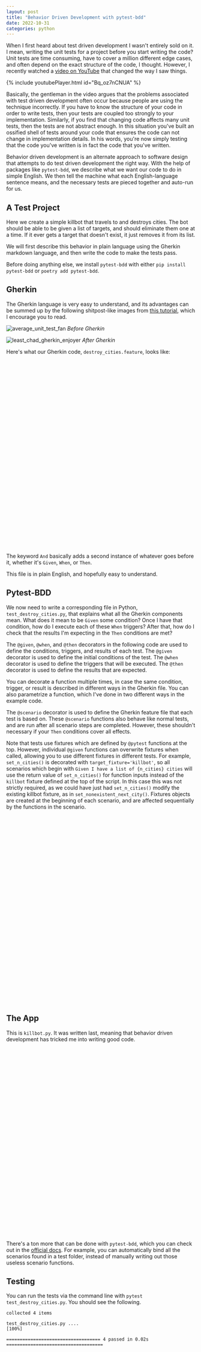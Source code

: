 ```yaml
---
layout: post
title: "Behavior Driven Development with pytest-bdd"
date: 2022-10-31
categories: python
---
```


When I first heard about test driven development I wasn't entirely sold on it. I mean, writing the unit tests for a project before you start writing the code? Unit tests are time consuming, have to cover a million different edge cases, and often depend on the exact structure of the code, I thought. However, I recently watched a [video on YouTube](https://www.youtube.com/watch?v=Bq_oz7nCNUA) that changed the way I saw things.

{% include youtubePlayer.html id="Bq_oz7nCNUA" %}

Basically, the gentleman in the video argues that the problems associated with test driven development often occur because people are using the technique incorrectly. If you have to know the structure of your code in order to write tests, then your tests are coupled too strongly to your implementation. Similarly, if you find that changing code affects many unit tests, then the tests are not abstract enough. In this situation you've built an ossified shell of tests around your code that ensures the code can not change in implementation details. In his words, you're now simply testing that the code you've written is in fact the code that you've written.

Behavior driven development is an alternate approach to software design that attempts to do test driven development the right way. With the help of packages like `pytest-bdd`, we describe what we want our code to do in simple English. We then tell the machine what each English-language sentence means, and the necessary tests are pieced together and auto-run for us.

## A Test Project

Here we create a simple killbot that travels to and destroys cities. The bot should be able to be given a list of targets, and should eliminate them one at a time. If it ever gets a target that doesn't exist, it just removes it from its list.

We will first describe this behavior in plain language using the Gherkin markdown language, and then write the code to make the tests pass.

Before doing anything else, we install `pytest-bdd` with either `pip install pytest-bdd` or `poetry add pytest-bdd`.

## Gherkin

The Gherkin language is very easy to understand, and its advantages can be summed up by the following shitpost-like images from [this tutorial](https://www.guru99.com/gherkin-test-cucumber.html), which I encourage you to read.

![average_unit_test_fan](/img/2022-10-31/before_gherkin.webp)
*Before Gherkin*

![least_chad_gherkin_enjoyer](/img/2022-10-31/after_gherkin.webp)
*After Gherkin*

Here's what our Gherkin code, `destroy_cities.feature`, looks like:

<script type="text/javascript" src="https://ajax.googleapis.com/ajax/libs/jquery/1.7.1/jquery.min.js"></script>
<pre id="feature" style="height:500px"></pre>
<script type="text/javascript">
    $("#feature").load("/scripts/2022-10-31/destroy_cities.feature");
</script>

The keyword `And` basically adds a second instance of whatever goes before it, whether it's `Given`, `When`, or `Then`.

This file is in plain English, and hopefully easy to understand.

## Pytest-BDD

We now need to write a corresponding file in Python, `test_destroy_cities.py`, that explains what all the Gherkin components mean. What does it mean to be `Given` some condition? Once I have that condition, how do I execute each of these `When` triggers? After that, how do I check that the results I'm expecting in the `Then` conditions are met?

The `@given`, `@when`, and `@then` decorators in the following code are used to define the conditions, triggers, and results of each test. The `@given` decorator is used to define the initial conditions of the test. The `@when` decorator is used to define the triggers that will be executed. The `@then` decorator is used to define the results that are expected.

You can decorate a function multiple times, in case the same condition, trigger, or result is described in different ways in the Gherkin file. You can also parametrize a function, which I've done in two different ways in the example code.

The `@scenario` decorator is used to define the Gherkin feature file that each test is based on. These `@scenario` functions also behave like normal tests, and are run after all scenario steps are completed. However, these shouldn't necessary if your `Then` conditions cover all effects.

Note that tests use fixtures which are defined by `@pytest` functions at the top. However, individual `@given` functions can overwrite fixtures when called, allowing you to use different fixtures in different tests. For example, `set_n_cities()` is decorated with `target_fixture='killbot'`, so all scenarios which begin with `Given I have a list of {n_cities} cities` will use the return value of `set_n_cities()` for function inputs instead of the `killbot` fixture defined at the top of the script. In this case this was not strictly required, as we could have just had `set_n_cities()` modify the existing killbot fixture, as in `set_nonexistent_next_city()`. Fixtures objects are created at the beginning of each scenario, and are affected sequentially by the functions in the scenario.

<pre id="test_code" style="height:500px"></pre>
<script type="text/javascript">
    $("#test_code").load("/scripts/2022-10-31/test_destroy_cities.py");
</script>

## The App

This is `killbot.py`. It was written last, meaning that behavior driven development has tricked me into writing good code.

<pre id="killbot" style="height:500px"></pre>
<script type="text/javascript">
    $("#killbot").load("/scripts/2022-10-31/killbot.py");
</script>

There's a ton more that can be done with `pytest-bdd`, which you can check out in the [official docs](https://pytest-bdd.readthedocs.io/en/latest/). For example, you can automatically bind all the scenarios found in a test folder, instead of manually writing out those useless scenario functions.

## Testing

You can run the tests via the command line with `pytest test_destroy_cities.py`. You should see the following.

```
collected 4 items                                                                        

test_destroy_cities.py ....                                                        [100%]

=================================== 4 passed in 0.02s ====================================
```
